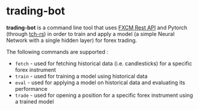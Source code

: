 # trading-bot
**trading-bot** is a command line tool that uses [FXCM Rest API](https://github.com/fxcm/RestAPI "FXCM Rest API") and Pytorch (through [tch-rs](https://github.com/LaurentMazare/tch-rs "tch-rs")) in order to train and apply a model (a simple Neural Network with a single hidden layer) for forex trading.

The following commands are supported :
* `fetch` - used for fetching historical data (i.e. candlesticks) for a specific forex instrument
* `train` - used for training a model using historical data
* `eval` - used for applying a model on historical data and evaluating its performance
* `trade` - used for opening a position for a specific forex instrument using a trained model
